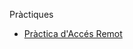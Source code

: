 Pràctiques

- [Pràctica d'Accés Remot](https://htmlpreview.github.io/?https://github.com/OscarBePl/Portfoli/blob/main/Moduls/M01-SistemesInformatics/UF3/Pr%C3%A0ctica%20Acc%C3%A9s%20Remot/Pr%C3%A0cticaAcc%C3%A9sRemot.html)

